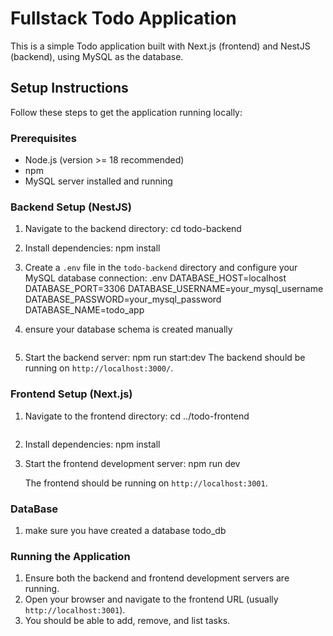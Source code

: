 # Fullstack Todo Application

This is a simple Todo application built with Next.js (frontend) and NestJS (backend), using MySQL as the database.

## Setup Instructions

Follow these steps to get the application running locally:

### Prerequisites

- Node.js (version >= 18 recommended)
- npm
- MySQL server installed and running

### Backend Setup (NestJS)

1.  Navigate to the backend directory:
    cd todo-backend

2.  Install dependencies:
    npm install

3.  Create a `.env` file in the `todo-backend` directory and configure your MySQL database connection:
    .env
    DATABASE_HOST=localhost
    DATABASE_PORT=3306
    DATABASE_USERNAME=your_mysql_username
    DATABASE_PASSWORD=your_mysql_password
    DATABASE_NAME=todo_app
4.  ensure your database schema is created manually


    ```

5.  Start the backend server:
    npm run start:dev
    The backend should be running on `http://localhost:3000/`.

### Frontend Setup (Next.js)

1.  Navigate to the frontend directory:
    cd ../todo-frontend
    ```

    ```
2.  Install dependencies:
    npm install

3.  Start the frontend development server:
    npm run dev

    The frontend should be running on `http://localhost:3001`.

### DataBase

1. make sure you have created a database todo_db

### Running the Application

1.  Ensure both the backend and frontend development servers are running.
2.  Open your browser and navigate to the frontend URL (usually `http://localhost:3001`).
3.  You should be able to add, remove, and list tasks.
